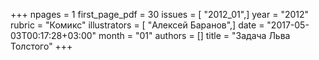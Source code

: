 +++
npages = 1
first_page_pdf = 30
issues = [ "2012_01",]
year = "2012"
rubric = "Комикс"
illustrators = [ "Алексей Баранов",]
date = "2017-05-03T00:17:28+03:00"
month = "01"
authors = []
title = "Задача Льва Толстого"
+++
